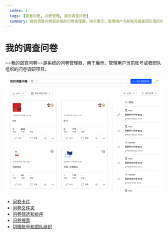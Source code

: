 ```yaml
---
  index: 1
  tags: [查看问卷, 问卷管理, 我的调查问卷]
  summary: 我的调查问卷是系统的问卷管理器，用于展示、管理用户当前账号或者团队组织的问卷调研项目。
---
```



# 我的调查问卷

==我的调查问卷==是系统的问卷管理器，用于展示、管理用户当前账号或者团队组织的问卷调研项目。

<img src='./assets/01surveyManager/surveyManager.png'>

+ [问卷卡片](./02surveyCard.md)
+ [问卷文件夹](./03surveyFolder.md)
+ [问卷筛选和排序](./04surveyFilterAndSorting.md)
+ [问卷搜索](./05surveySearching.md)
+ [切换账号和团队组织](./06team.md)